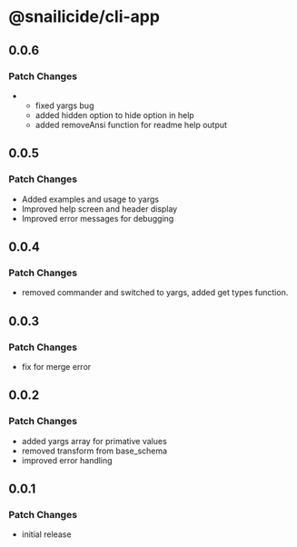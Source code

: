 # @snailicide/cli-app

## 0.0.6

### Patch Changes

-   -   fixed yargs bug
    -   added hidden option to hide option in help
    -   added removeAnsi function for readme help output

## 0.0.5

### Patch Changes

-   Added examples and usage to yargs
-   Improved help screen and header display
-   Improved error messages for debugging

## 0.0.4

### Patch Changes

-   removed commander and switched to yargs, added get types function.

## 0.0.3

### Patch Changes

-   fix for merge error

## 0.0.2

### Patch Changes

-   added yargs array for primative values
-   removed transform from base_schema
-   improved error handling

## 0.0.1

### Patch Changes

-   initial release
